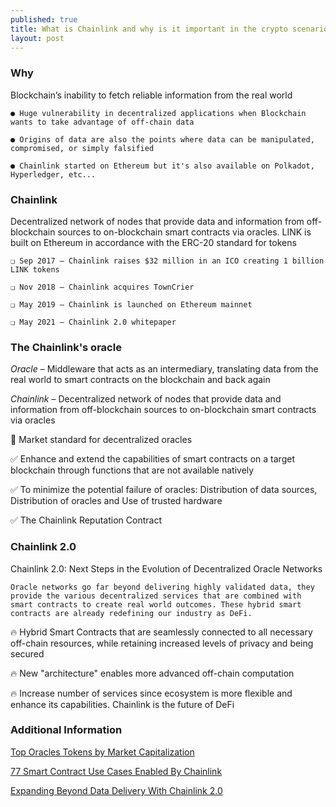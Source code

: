 ```yaml
---
published: true
title: What is Chainlink and why is it important in the crypto scenario?
layout: post
---
```



### Why

Blockchain’s inability to fetch reliable information from the real world

    ● Huge vulnerability in decentralized applications when Blockchain wants to take advantage of off-chain data

    ● Origins of data are also the points where data can be manipulated, compromised, or simply falsified
    
    ● Chainlink started on Ethereum but it's also available on Polkadot, Hyperledger, etc...

### Chainlink

Decentralized network of nodes that provide data and information from off-blockchain sources to on-blockchain smart contracts via oracles.
LINK is built on Ethereum in accordance with the ERC-20 standard for tokens

    ❏ Sep 2017 – Chainlink raises $32 million in an ICO creating 1 billion LINK tokens

    ❏ Nov 2018 – Chainlink acquires TownCrier

    ❏ May 2019 – Chainlink is launched on Ethereum mainnet

    ❏ May 2021 – Chainlink 2.0 whitepaper

### The Chainlink's oracle
*Oracle* – Middleware that acts as an intermediary, translating data from the real world to smart contracts on the blockchain and back again

*Chainlink* – Decentralized network of nodes that provide data and information from off-blockchain sources to on-blockchain smart contracts via oracles

🥇 Market standard for decentralized oracles

✅ Enhance and extend the capabilities of smart contracts on a target
blockchain through functions that are not available natively

✅ To minimize the potential failure of oracles: Distribution of data sources,
Distribution of oracles and Use of trusted hardware

✅ The Chainlink Reputation Contract
 
### Chainlink 2.0
	
Chainlink 2.0: Next Steps in the Evolution of Decentralized Oracle Networks

`Oracle networks go far beyond delivering highly validated data, they provide the various decentralized
services that are combined with smart contracts to create real world outcomes. These hybrid smart
contracts are already redefining our industry as DeFi.`

🔥 Hybrid Smart Contracts that are seamlessly connected to all necessary off-chain resources, while
retaining increased levels of privacy and being secured

🔥 New "architecture" enables more advanced off-chain computation

🔥 Increase number of services since ecosystem is more flexible and enhance its capabilities. Chainlink
is the future of DeFi

### Additional Information
[Top Oracles Tokens by Market Capitalization]

[77 Smart Contract Use Cases Enabled By Chainlink]

[Expanding Beyond Data Delivery With Chainlink 2.0]


[Top Oracles Tokens by Market Capitalization]: https://coinmarketcap.com/view/oracles/
[77 Smart Contract Use Cases Enabled By Chainlink]: https://blog.chain.link/44-ways-to-enhance-your-smart-contract-with-chainlink/
[Expanding Beyond Data Delivery With Chainlink 2.0]: https://www.youtube.com/watch?v=yNdS2A676TU

